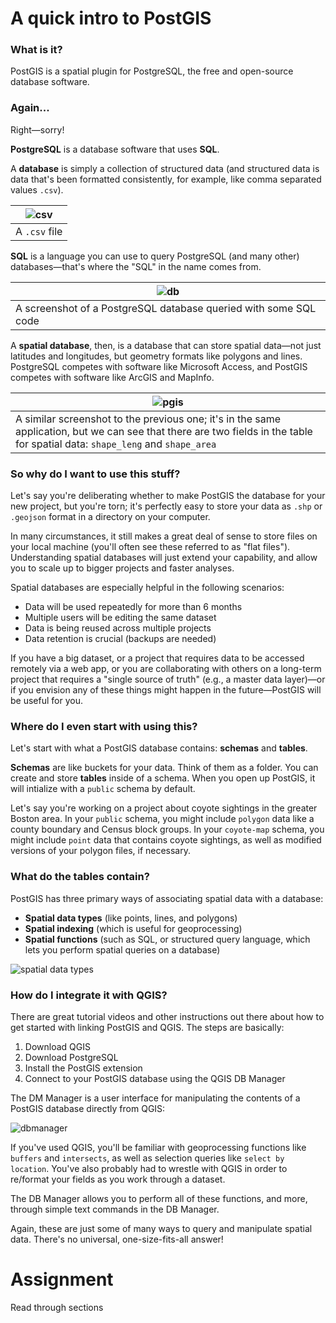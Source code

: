 # A quick intro to PostGIS

### What is it?

PostGIS is a spatial plugin for PostgreSQL, the free and open-source database software.

### Again...

Right—sorry!

**PostgreSQL** is a database software that uses **SQL**.

A **database** is simply a collection of structured data (and structured data is data that's been formatted consistently, for example, like comma separated values `.csv`).

| ![csv](https://docs.microsoft.com/en-us/power-query/images/me-combine-files-csv-sample-csv-file.png) |
| ---------------------------------------------------------------------------------------------------- |
| A `.csv` file                                                                                                   |

**SQL** is a language you can use to query PostgreSQL (and many other) databases—that's where the "SQL" in the name comes from.


| ![db](https://www.databasejournal.com/wp-content/uploads/2021/12/Post01.png) |
| ---------------------------------------------------------------------------- |
| A screenshot of a PostgreSQL database queried with some SQL code                                                                             |

A **spatial database**, then, is a database that can store spatial data—not just latitudes and longitudes, but geometry formats like polygons and lines. PostgreSQL competes with software like Microsoft Access, and PostGIS competes with software like ArcGIS and MapInfo.

| ![pgis](https://live.osgeo.org/en/_images/postgis_screenshot.png) |
| ----------------------------------------------------------------- |
| A similar screenshot to the previous one; it's in the same application, but we can see that there are two fields in the table for spatial data: `shape_leng` and `shape_area`|

### So why do I want to use this stuff?

Let's say you're deliberating whether to make PostGIS the database for your new project, but you're torn; it's perfectly easy to store your data as `.shp` or `.geojson` format in a directory on your computer.

In many circumstances, it still makes a great deal of sense to store files on your local machine (you'll often see these referred to as "flat files"). Understanding spatial databases will just extend your capability, and allow you to scale up to bigger projects and faster analyses.

Spatial databases are especially helpful in the following scenarios:

- Data will be used repeatedly for more than 6 months
- Multiple users will be editing the same dataset
- Data is being reused across multiple projects
- Data retention is crucial (backups are needed)

If you have a big dataset, or a project that requires data to be accessed remotely via a web app, or you are collaborating with others on a long-term project that requires a "single source of truth" (e.g., a master data layer)—or if you envision any of these things might happen in the future—PostGIS will be useful for you.

### Where do I even start with using this?

Let's start with what a PostGIS database contains: **schemas** and **tables**.

**Schemas** are like buckets for your data. Think of them as a folder. You can create and store **tables** inside of a schema. When you open up PostGIS, it will intialize with a `public` schema by default.

Let's say you're working on a project about coyote sightings in the greater Boston area. In your `public` schema, you might include `polygon` data like a county boundary and Census block groups. In your `coyote-map` schema, you might include `point` data that contains coyote sightings, as well as modified versions of your polygon files, if necessary.

### What do the tables contain?

PostGIS has three primary ways of associating spatial data with a database:

- **Spatial data types** (like points, lines, and polygons)
- **Spatial indexing** (which is useful for geoprocessing)
- **Spatial functions** (such as SQL, or structured query language, which lets you perform spatial queries on a database)

![spatial data types](https://postgis.net/workshops/postgis-intro/_images/hierarchy.png)

### How do I integrate it with QGIS?

There are great tutorial videos and other instructions out there about how to get started with linking PostGIS and QGIS. The steps are basically:
1. Download QGIS
2. Download PostgreSQL
3. Install the PostGIS extension
4. Connect to your PostGIS database using the QGIS DB Manager

The DM Manager is a user interface for manipulating the contents of a PostGIS database directly from QGIS:

![dbmanager](https://docs.qgis.org/3.4/en/_images/db_manager1.png)

If you've used QGIS, you'll be familiar with geoprocessing functions like `buffers` and `intersects`, as well as selection queries like `select by location`. You've also probably had to wrestle with QGIS in order to re/format your fields as you work through a dataset.

The DB Manager allows you to perform all of these functions, and more, through simple text commands in the DB Manager.

Again, these are just some of many ways to query and manipulate spatial data. There's no universal, one-size-fits-all answer!

# Assignment

Read through sections 
